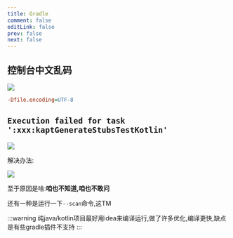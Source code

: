 ```yaml
---
title: Gradle
comment: false
editLink: false
prev: false
next: false
---
```


## 控制台中文乱码

![](https://cdn.jsdelivr.net/gh/hhypygy/images@master/20231227/image.4nsl43xs3gu0.webp)

```ini
-Dfile.encoding=UTF-8
```

## `Execution failed for task ':xxx:kaptGenerateStubsTestKotlin'`

![](https://cdn.jsdelivr.net/gh/hhypygy/images@master/20231227/image.17t44otxp51c.webp)

解决办法:

![](https://cdn.jsdelivr.net/gh/hhypygy/images@master/20231227/image.4w2cas5mpng0.webp)

至于原因是啥:**咱也不知道,咱也不敢问**

还有一种是运行一下`--scan`命令,这TM

:::warning
纯java/kotlin项目最好用idea来编译运行,做了许多优化,编译更快,缺点是有些gradle插件不支持
:::
